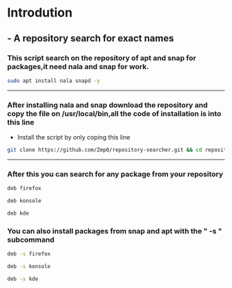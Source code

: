 # Introdution

## - A repository search for exact names

### This script search on the repository of apt and snap for packages,it need nala and snap for work.

```bash
sudo apt install nala snapd -y 
```

---

### After installing nala and snap download the repository and copy the file on /usr/local/bin,all the code of installation is into this line

- Install the script by only coping this line

```bash 
git clone https://github.com/Zmp0/repository-searcher.git && cd repository-searcher && sudo cp deb /usr/local/bin && sudo chmod +x /usr/local/bin/deb && sudo apt install nala snapd -y 
```

---

### After this you can search for any package from your repository

```bash
deb firefox
```

```bash
deb konsole
```

```bash
deb kde
```


### You can also install packages from snap and apt with the " -s " subcommand

```bash
deb -s firefox
```

```bash
deb -s konsole
```

```bash
deb -s kde
```
